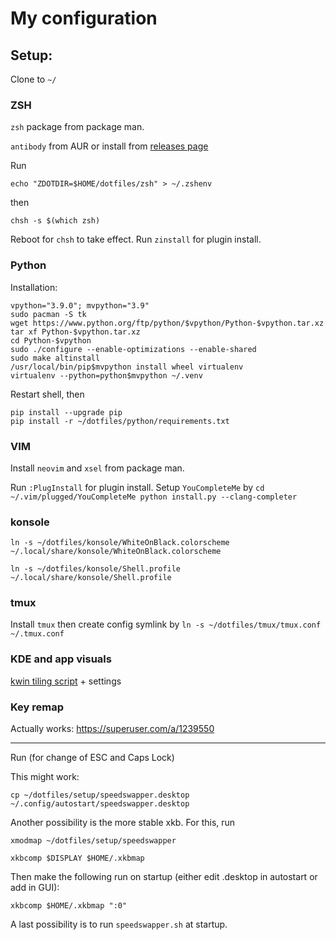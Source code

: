 # My configuration


## Setup:

Clone to `~/`

### ZSH

`zsh` package from package man.

`antibody` from AUR or install from [releases page](https://github.com/getantibody/antibody/releases)

Run

`echo "ZDOTDIR=$HOME/dotfiles/zsh" > ~/.zshenv`

then 

`chsh -s $(which zsh)`

Reboot for `chsh` to take effect.
Run `zinstall` for plugin install.

### Python
Installation:
```
vpython="3.9.0"; mvpython="3.9"
sudo pacman -S tk
wget https://www.python.org/ftp/python/$vpython/Python-$vpython.tar.xz
tar xf Python-$vpython.tar.xz
cd Python-$vpython
sudo ./configure --enable-optimizations --enable-shared
sudo make altinstall
/usr/local/bin/pip$mvpython install wheel virtualenv
virtualenv --python=python$mvpython ~/.venv
```
Restart shell, then
```
pip install --upgrade pip
pip install -r ~/dotfiles/python/requirements.txt
```

### VIM

Install `neovim` and `xsel` from package man.

Run `:PlugInstall` for plugin install.
Setup `YouCompleteMe` by 
`
cd ~/.vim/plugged/YouCompleteMe
python install.py --clang-completer
`

### konsole
`ln -s ~/dotfiles/konsole/WhiteOnBlack.colorscheme ~/.local/share/konsole/WhiteOnBlack.colorscheme`

`ln -s ~/dotfiles/konsole/Shell.profile ~/.local/share/konsole/Shell.profile`

### tmux
Install `tmux` then create config symlink by `ln -s ~/dotfiles/tmux/tmux.conf ~/.tmux.conf`

### KDE and app visuals
[kwin tiling script](https://github.com/kwin-scripts/kwin-tiling) + settings

### Key remap

Actually works: 
https://superuser.com/a/1239550

-------------
Run (for change of ESC and Caps Lock)

This might work: 

`cp ~/dotfiles/setup/speedswapper.desktop ~/.config/autostart/speedswapper.desktop`


 Another possibility is the more stable xkb. For this, run

`xmodmap ~/dotfiles/setup/speedswapper`

`xkbcomp $DISPLAY $HOME/.xkbmap`

Then make the following run on startup (either edit .desktop in autostart or add in GUI):

`xkbcomp $HOME/.xkbmap ":0"`

A last possibility is to run `speedswapper.sh` at startup.

